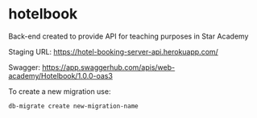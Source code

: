 # hotelbook
Back-end created to provide API for teaching purposes in Star Academy

Staging URL: https://hotel-booking-server-api.herokuapp.com/

Swagger: https://app.swaggerhub.com/apis/web-academy/Hotelbook/1.0.0-oas3

To create a new migration use:

```
db-migrate create new-migration-name
```
